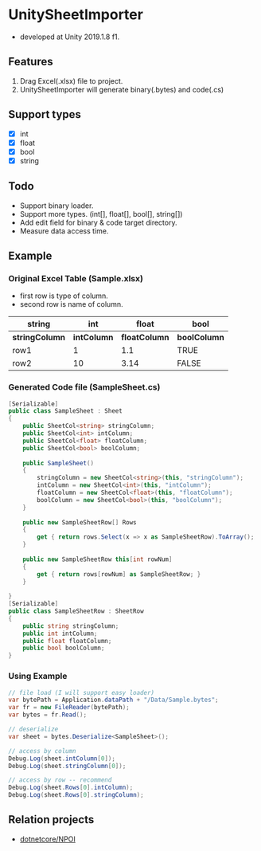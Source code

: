# UnitySheetImporter
- developed at Unity 2019.1.8 f1.

## Features
1. Drag Excel(.xlsx) file to project.
2. UnitySheetImporter will generate binary(.bytes) and code(.cs)

## Support types
- [x] int
- [x] float
- [x] bool
- [x] string

## Todo
- Support binary loader.
- Support more types. (int[], float[], bool[], string[])
- Add edit field for binary & code target directory.
- Measure data access time.

## Example

### Original Excel Table (Sample.xlsx)
- first row is type of column.
- second row is name of column.

| **string**       | **int**       | **float**       | **bool**       |
|--------------|-----------|-------------|------------|
| **stringColumn** | **intColumn** | **floatColumn** | **boolColumn** |
| row1         | 1         | 1.1         | TRUE       |
| row2         | 10        | 3.14        | FALSE      |

### Generated Code file (SampleSheet.cs) 
```csharp
[Serializable]
public class SampleSheet : Sheet
{
	public SheetCol<string> stringColumn;
	public SheetCol<int> intColumn;
	public SheetCol<float> floatColumn;
	public SheetCol<bool> boolColumn;
	
	public SampleSheet()
	{
		stringColumn = new SheetCol<string>(this, "stringColumn");
		intColumn = new SheetCol<int>(this, "intColumn");
		floatColumn = new SheetCol<float>(this, "floatColumn");
		boolColumn = new SheetCol<bool>(this, "boolColumn");
	}
	
	public new SampleSheetRow[] Rows
	{
		get { return rows.Select(x => x as SampleSheetRow).ToArray();  }
	}
	
	public new SampleSheetRow this[int rowNum]
	{
		get { return rows[rowNum] as SampleSheetRow; }
	}
	
}
[Serializable]
public class SampleSheetRow : SheetRow
{
	public string stringColumn;
	public int intColumn;
	public float floatColumn;
	public bool boolColumn;
}
```

### Using Example
```csharp
// file load (I will support easy loader)
var bytePath = Application.dataPath + "/Data/Sample.bytes";
var fr = new FileReader(bytePath);
var bytes = fr.Read();

// deserialize
var sheet = bytes.Deserialize<SampleSheet>();

// access by column
Debug.Log(sheet.intColumn[0]);
Debug.Log(sheet.stringColumn[0]);

// access by row -- recommend
Debug.Log(sheet.Rows[0].intColumn);
Debug.Log(sheet.Rows[0].stringColumn);
```

## Relation projects
- [dotnetcore/NPOI](https://github.com/dotnetcore/NPOI)